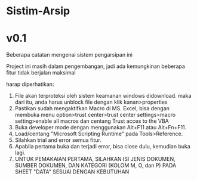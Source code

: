 # Sistim-Arsip

# v0.1
Beberapa catatan mengenai sistem pengarsipan ini

Project ini masih dalam pengembangan, jadi ada kemungkinan beberapa fitur tidak berjalan maksimal

harap diperhatikan:
1. File akan terproteksi oleh sistem keamanan windows didownload. maka dari itu, anda harus unblock file dengan klik kanan>properties
2. Pastikan sudah mengaktifkan Macro di MS. Excel, bisa dengan membuka menu option>trust center>trust center settings>macro setting>enable all macros dan centang Trust acces to the VBA
3. Buka developer mode dengan menggunakan Alt+F11 atau Alt+Fn+F11.
4. Load/centang "Microsoft Scripting Runtime" pada Tools>Reference.
5. Silahkan trial and error semua fitur.
6. Apabila pertama buka dan terjadi error, bisa close dulu, kemudian buka lagi.
7. UNTUK PEMAKAIAN PERTAMA, SILAHKAN ISI JENIS DOKUMEN, SUMBER DOKUMEN, DAN KATEGORI (KOLOM M, O, dan P) PADA SHEET "DATA" SESUAI DENGAN KEBUTUHAN
